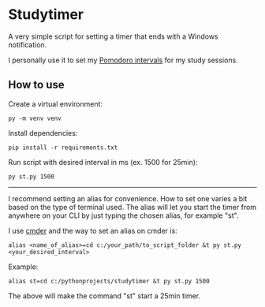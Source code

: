 # Studytimer

A very simple script for setting a timer that ends with a Windows notification.

I personally use it to set my [Pomodoro intervals](https://en.wikipedia.org/wiki/Pomodoro_Technique) for my study sessions.

## How to use

Create a virtual environment:
```
py -m venv venv
```
Install dependencies:
```
pip install -r requirements.txt
```
Run script with desired interval in ms (ex. 1500 for 25min):
```
py st.py 1500
```

---

I recommend setting an alias for convenience. How to set one varies a bit based on the type of terminal used. The alias will let you start the timer from anywhere on your CLI by just typing the chosen alias, for example "st".

I use [cmder](https://cmder.net/) and the way to set an alias on cmder is:
```
alias <name_of_alias>=cd c:/your_path/to_script_folder &t py st.py <your_desired_interval>
```
Example:
```
alias st=cd c:/pythonprojects/studytimer &t py st.py 1500
```
The above will make the command "st" start a 25min timer.
